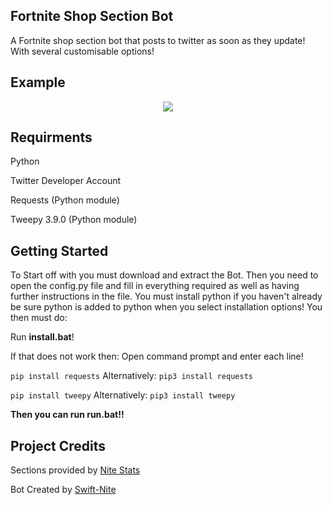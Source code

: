 ## Fortnite Shop Section Bot
A Fortnite shop section bot that posts to twitter as soon as they update! With several customisable options!

## Example
<p align="center">
    <img src="https://i.imgur.com/s2RBavZ.jpg">
</p>

## Requirments
Python

Twitter Developer Account

Requests (Python module)

Tweepy 3.9.0 (Python module)

## Getting Started
To Start off with you must download and extract the Bot.
Then you need to open the config.py file and fill in everything required as well as having further instructions in the file. 
You must install python if you haven't already be sure python is added to python when you select installation options!
You then must do:

Run **install.bat**!

If that does not work then:
Open command prompt and enter each line!

`pip install requests` 
Alternatively: `pip3 install requests`

`pip install tweepy`
Alternatively: `pip3 install tweepy`

**Then you can run run.bat!!**

## Project Credits
Sections provided by [Nite Stats](https://nitestats.com/)

Bot Created by [Swift-Nite](https://twitter.com/SwiftNite)
